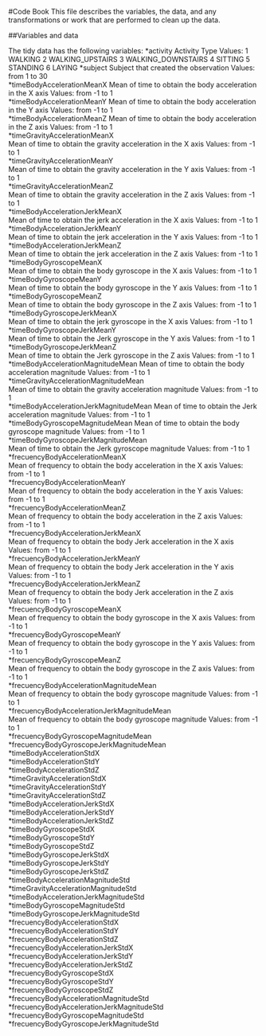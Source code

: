 #Code Book
This file describes the variables, the data, and any transformations or work that are performed to clean up the data.

##Variables and data

The tidy data has the following variables:
*activity
	Activity Type
		Values:
			1 WALKING
			2 WALKING_UPSTAIRS
			3 WALKING_DOWNSTAIRS
			4 SITTING
			5 STANDING
			6 LAYING
*subject
	Subject that created the observation
		Values:
			from 1 to 30                                   
*timeBodyAccelerationMeanX
	Mean of time to obtain the body acceleration in the X axis
		Values:
			from -1 to 1        
*timeBodyAccelerationMeanY 
	Mean of time to obtain the body acceleration in the Y axis
		Values:
			from -1 to 1                     
*timeBodyAccelerationMeanZ
	Mean of time to obtain the body acceleration in the Z axis
		Values:
			from -1 to 1                    
*timeGravityAccelerationMeanX   
	Mean of time to obtain the gravity acceleration in the X axis
		Values:
			from -1 to 1           
*timeGravityAccelerationMeanY    
	Mean of time to obtain the gravity acceleration in the Y axis
		Values:
			from -1 to 1        
*timeGravityAccelerationMeanZ   
	Mean of time to obtain the gravity acceleration in the Z axis
		Values:
			from -1 to 1         
*timeBodyAccelerationJerkMeanX   
	Mean of time to obtain the jerk acceleration in the X axis
		Values:
			from -1 to 1                   
*timeBodyAccelerationJerkMeanY    
	Mean of time to obtain the jerk acceleration in the Y axis
		Values:
			from -1 to 1                           
*timeBodyAccelerationJerkMeanZ   
	Mean of time to obtain the jerk acceleration in the Z axis
		Values:
			from -1 to 1                             
*timeBodyGyroscopeMeanX          
	Mean of time to obtain the body gyroscope in the X axis
		Values:
			from -1 to 1                            
*timeBodyGyroscopeMeanY         
	Mean of time to obtain the body gyroscope in the Y axis
		Values:
			from -1 to 1                          
*timeBodyGyroscopeMeanZ      
	Mean of time to obtain the body gyroscope in the Z axis
		Values:
			from -1 to 1                            
*timeBodyGyroscopeJerkMeanX   
	Mean of time to obtain the jerk gyroscope in the X axis
		Values:
			from -1 to 1                            
*timeBodyGyroscopeJerkMeanY   
	Mean of time to obtain the Jerk gyroscope in the Y axis
		Values:
			from -1 to 1                           
*timeBodyGyroscopeJerkMeanZ   
	Mean of time to obtain the Jerk gyroscope in the Z axis
		Values:
			from -1 to 1                            
*timeBodyAccelerationMagnitudeMean 
	Mean of time to obtain the body acceleration magnitude
		Values:
			from -1 to 1                      
*timeGravityAccelerationMagnitudeMean  
	Mean of time to obtain the gravity acceleration magnitude
		Values:
			from -1 to 1                     
*timeBodyAccelerationJerkMagnitudeMean 
	Mean of time to obtain the Jerk acceleration magnitude
		Values:
			from -1 to 1                    
*timeBodyGyroscopeMagnitudeMean 
	Mean of time to obtain the body gyroscope magnitude
		Values:
			from -1 to 1                            
*timeBodyGyroscopeJerkMagnitudeMean   
	Mean of time to obtain the Jerk gyroscope magnitude
		Values:
			from -1 to 1      
*frecuencyBodyAccelerationMeanX  
	Mean of frequency to obtain the body acceleration in the X axis
		Values:
			from -1 to 1            
*frecuencyBodyAccelerationMeanY   
	Mean of frequency to obtain the body acceleration in the Y axis
		Values:
			from -1 to 1                     
*frecuencyBodyAccelerationMeanZ           
	Mean of frequency to obtain the body acceleration in the Z axis
		Values:
			from -1 to 1              
*frecuencyBodyAccelerationJerkMeanX       
	Mean of frequency to obtain the body Jerk acceleration in the X axis
		Values:
			from -1 to 1             
*frecuencyBodyAccelerationJerkMeanY  
	Mean of frequency to obtain the body Jerk acceleration in the Y axis
		Values:
			from -1 to 1                    
*frecuencyBodyAccelerationJerkMeanZ      
	Mean of frequency to obtain the body Jerk acceleration in the Z axis
		Values:
			from -1 to 1               
*frecuencyBodyGyroscopeMeanX      
	Mean of frequency to obtain the body gyroscope in the X axis
		Values:
			from -1 to 1                  
*frecuencyBodyGyroscopeMeanY       
	Mean of frequency to obtain the body gyroscope in the Y axis
		Values:
			from -1 to 1                   
*frecuencyBodyGyroscopeMeanZ     
	Mean of frequency to obtain the body gyroscope in the Z axis
		Values:
			from -1 to 1                      
*frecuencyBodyAccelerationMagnitudeMean    
	Mean of frequency to obtain the body gyroscope magnitude
		Values:
			from -1 to 1           
*frecuencyBodyAccelerationJerkMagnitudeMean   
	Mean of frequency to obtain the body gyroscope magnitude
		Values:
			from -1 to 1     
*frecuencyBodyGyroscopeMagnitudeMean       
*frecuencyBodyGyroscopeJerkMagnitudeMean    
*timeBodyAccelerationStdX                  
*timeBodyAccelerationStdY                   
*timeBodyAccelerationStdZ                  
*timeGravityAccelerationStdX                
*timeGravityAccelerationStdY               
*timeGravityAccelerationStdZ                
*timeBodyAccelerationJerkStdX              
*timeBodyAccelerationJerkStdY               
*timeBodyAccelerationJerkStdZ              
*timeBodyGyroscopeStdX                      
*timeBodyGyroscopeStdY                     
*timeBodyGyroscopeStdZ                      
*timeBodyGyroscopeJerkStdX                 
*timeBodyGyroscopeJerkStdY                  
*timeBodyGyroscopeJerkStdZ                 
*timeBodyAccelerationMagnitudeStd           
*timeGravityAccelerationMagnitudeStd       
*timeBodyAccelerationJerkMagnitudeStd      
*timeBodyGyroscopeMagnitudeStd             
*timeBodyGyroscopeJerkMagnitudeStd          
*frecuencyBodyAccelerationStdX             
*frecuencyBodyAccelerationStdY              
*frecuencyBodyAccelerationStdZ             
*frecuencyBodyAccelerationJerkStdX          
*frecuencyBodyAccelerationJerkStdY         
*frecuencyBodyAccelerationJerkStdZ          
*frecuencyBodyGyroscopeStdX                
*frecuencyBodyGyroscopeStdY                 
*frecuencyBodyGyroscopeStdZ                
*frecuencyBodyAccelerationMagnitudeStd      
*frecuencyBodyAccelerationJerkMagnitudeStd 
*frecuencyBodyGyroscopeMagnitudeStd         
*frecuencyBodyGyroscopeJerkMagnitudeStd  